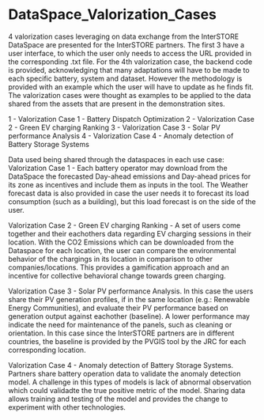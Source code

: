 # DataSpace_Valorization_Cases
4 valorization cases leveraging on data exchange from the InterSTORE DataSpace are presented for the InterSTORE partners. The first 3 have a user interface, to which the user only needs to access the URL provided in the corresponding .txt file. For the 4th valorization case, the backend code is provided, acknowledging that many adaptations will have to be made to each specific battery, system and dataset. However the methodology is provided with an example which the user will have to update as he finds fit. The valorization cases were thought as examples to be applied to the data shared from the assets that are present in the demonstration sites.

1 - Valorization Case 1 - Battery Dispatch Optimization
2 - Valorization Case 2 - Green EV charging Ranking
3 - Valorization Case 3 - Solar PV performance Analysis
4 - Valorization Case 4 - Anomaly detection of Battery Storage Systems

Data used being shared through the dataspaces in each use case:
Valorization Case 1 - Each battery operator may download from the DataSpace the forecasted Day-ahead emissions and Day-ahead prices for its zone as incentives and include them as inputs in the tool. The Weather forecast data is also provided in case the user needs it to forecast its load consumption (such as a building), but this load forecast is on the side of the user.

Valorization Case 2 - Green EV charging Ranking - A set of users come together and their eachothers data regarding EV charging sessions in their location. With the CO2 Emissions which can be downloaded from the Dataspace for each location, the user can compare the environmental behavior of the chargings in its location in comparison to other companies/locations. This provides a gamification approach and an incentive for collective behavioral change towards green charging.

Valorization Case 3 - Solar PV performance Analysis. In this case the users share their PV generation profiles, if in the same location (e.g.: Renewable Energy Communities), and evaluate their PV performance based on generation output against eachother (baseline). A lower performance may indicate the need for maintenance of the panels, such as cleaning or orientation. In this case since the InterSTORE partners are in different countries, the baseline is provided by the PVGIS tool by the JRC for each corresponding location.

Valorization Case 4 - Anomaly detection of Battery Storage Systems. Partners share battery operation data to validate the anomaly detection model. A challenge in this types of models is lack of abnormal observation which could validadte the true positive metric of the model. Sharing data allows training and testing of the model and provides the change to experiment with other technologies.

